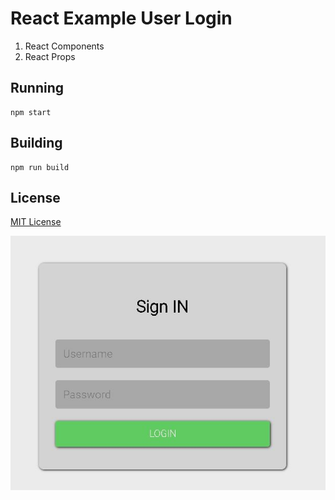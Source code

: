 # React Example User Login
1. React Components
2. React Props 
   
## Running
    npm start

## Building
    npm run build

## License

[MIT License](LICENSE)

![User Login](ReactUserLogin.JPG)